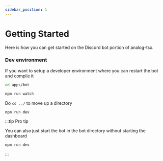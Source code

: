 ```yaml
---
sidebar_position: 1
---
```


# Getting Started

Here is how you can get started on the Discord bot portion of analog-tsx.

### Dev environment 
If you want to setup a developer environment where you can restart the bot and compile it
```sh
cd apps/bot
```
```sh title="/home/apps/bot"
npm run watch
```


Do `cd ../` to move up a directory

```sh title="/home/"
npm run dev
```
:::tip Pro tip

You can also just start the bot in the bot directory without starting the dashboard
```sh title="/home/apps/bot"
npm run dev
```
:::
